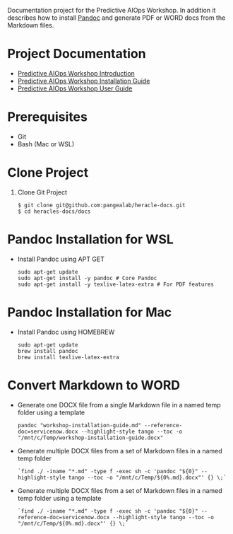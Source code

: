 Documentation project for the Predictive AIOps Workshop. In addition it describes how to install [Pandoc](https://pandoc.org/MANUAL.html) and generate PDF or WORD docs from the Markdown files.

# Project Documentation

* [Predictive AIOps Workshop Introduction](docs/workshop-introduction.md)
* [Predictive AIOps Workshop Installation Guide](docs/workshop-installation-guide.md)
* [Predictive AIOps Workshop User Guide](docs/workshop-user-guide.md)

# Prerequisites

* Git 
* Bash (Mac or WSL)

# Clone Project

1. Clone Git Project

    ```
    $ git clone git@github.com:pangealab/heracle-docs.git
    $ cd heracles-docs/docs
    ```

# Pandoc Installation for WSL

* Install Pandoc using APT GET

    ```
    sudo apt-get update
    sudo apt-get install -y pandoc # Core Pandoc
    sudo apt-get install -y texlive-latex-extra # For PDF features
    ```

# Pandoc Installation for Mac

* Install Pandoc using HOMEBREW

    ```
    sudo apt-get update
    brew install pandoc
    brew install texlive-latex-extra
    ```

# Convert Markdown to WORD

* Generate one DOCX file from a single Markdown file in a named temp folder using a template

    ```
    pandoc "workshop-installation-guide.md" --reference-doc=servicenow.docx --highlight-style tango --toc -o "/mnt/c/Temp/workshop-installation-guide.docx"
    ```

* Generate multiple DOCX files from a set of Markdown files in a named temp folder

    ```
    `find ./ -iname "*.md" -type f -exec sh -c 'pandoc "${0}" --highlight-style tango --toc -o "/mnt/c/Temp/${0%.md}.docx"' {} \;`
    ```

* Generate multiple DOCX files from a set of Markdown files in a named temp folder using a template

    ```
    `find ./ -iname "*.md" -type f -exec sh -c 'pandoc "${0}" --reference-doc=servicenow.docx --highlight-style tango --toc -o "/mnt/c/Temp/${0%.md}.docx"' {} \;`
    ```
